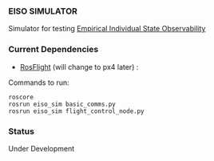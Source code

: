 ### EISO SIMULATOR 

Simulator for testing [Empirical Individual State Observability](https://arxiv.org/abs/2304.14313)

###  Current Dependencies 
- [RosFlight](https://github.com/rosflight/rosflight) (will change to px4 later) :

Commands to run:

```
roscore
rosrun eiso_sim basic_comms.py
rosrun eiso_sim flight_control_node.py
```

### Status
Under Development